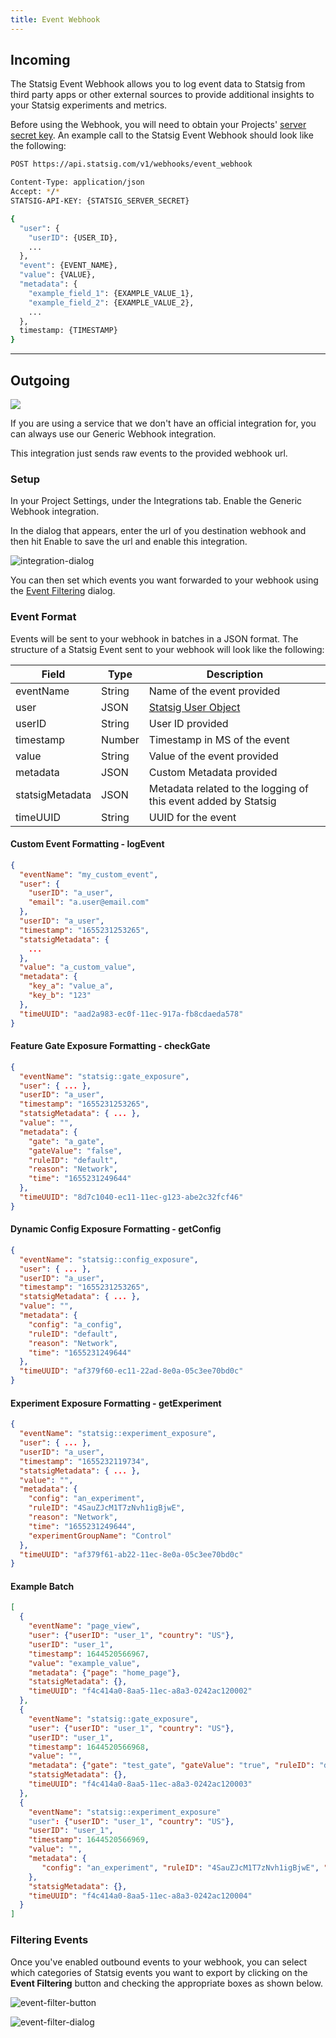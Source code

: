 ```yaml
---
title: Event Webhook
---
```


## Incoming

The Statsig Event Webhook allows you to log event data to Statsig from third party apps or other external sources to provide additional insights to your Statsig experiments and metrics.

Before using the Webhook, you will need to obtain your Projects' [server secret key](/#account-sign-up-and-api-key). An example call to the Statsig Event Webhook should look like the following:

```bash title="HTTP"
POST https://api.statsig.com/v1/webhooks/event_webhook
```

```bash title="Headers"
Content-Type: application/json
Accept: */*
STATSIG-API-KEY: {STATSIG_SERVER_SECRET}
```

```bash title="JSON Body"
{
  "user": {
    "userID": {USER_ID},
    ...
  },
  "event": {EVENT_NAME},
  "value": {VALUE},
  "metadata": {
    "example_field_1": {EXAMPLE_VALUE_1},
    "example_field_2": {EXAMPLE_VALUE_2},
    ...
  },
  timestamp: {TIMESTAMP}
}
```

<div style={{paddingBottom: "32px"}}></div>

---

## Outgoing

<div style={{display: "flex", justifyContent: "center", marginBottom: "16px"}} >
  <img src="https://user-images.githubusercontent.com/95646168/162286552-c257a736-4050-4d0a-8223-67097c731c0b.png"/>
</div>

If you are using a service that we don't have an official integration for, you can always use our Generic Webhook integration.

This integration just sends raw events to the provided webhook url.

### Setup

In your Project Settings, under the Integrations tab. Enable the Generic Webhook integration.

In the dialog that appears, enter the url of you destination webhook and then hit Enable to save the url and enable this integration.

![integration-dialog](https://user-images.githubusercontent.com/95646168/162327234-c9a683af-3c36-4da9-a66d-d16bf0ad09bc.png)

You can then set which events you want forwarded to your webhook using the [Event Filtering](#event-filtering-dialog) dialog.

### Event Format

Events will be sent to your webhook in batches in a JSON format. The structure of a Statsig Event sent to your webhook will look like the following:

| Field           | Type   | Description                                                          |
| --------------- | ------ | -------------------------------------------------------------------- |
| eventName       | String | Name of the event provided                                           |
| user            | JSON   | [Statsig User Object](https://docs.statsig.com/client/concepts/user) |
| userID          | String | User ID provided                                                     |
| timestamp       | Number | Timestamp in MS of the event                                         |
| value           | String | Value of the event provided                                          |
| metadata        | JSON   | Custom Metadata provided                                             |
| statsigMetadata | JSON   | Metadata related to the logging of this event added by Statsig       |
| timeUUID        | String | UUID for the event                                                   |

#### Custom Event Formatting - logEvent

>

```json
{
  "eventName": "my_custom_event",
  "user": {
    "userID": "a_user",
    "email": "a.user@email.com"
  },
  "userID": "a_user",
  "timestamp": "1655231253265",
  "statsigMetadata": {
    ...
  },
  "value": "a_custom_value",
  "metadata": {
    "key_a": "value_a",
    "key_b": "123"
  },
  "timeUUID": "aad2a983-ec0f-11ec-917a-fb8cdaeda578"
}
```

#### Feature Gate Exposure Formatting - checkGate

>

```json
{
  "eventName": "statsig::gate_exposure",
  "user": { ... },
  "userID": "a_user",
  "timestamp": "1655231253265",
  "statsigMetadata": { ... },
  "value": "",
  "metadata": {
    "gate": "a_gate",
    "gateValue": "false",
    "ruleID": "default",
    "reason": "Network",
    "time": "1655231249644"
  },
  "timeUUID": "8d7c1040-ec11-11ec-g123-abe2c32fcf46"
}
```

#### Dynamic Config Exposure Formatting - getConfig

>

```json
{
  "eventName": "statsig::config_exposure",
  "user": { ... },
  "userID": "a_user",
  "timestamp": "1655231253265",
  "statsigMetadata": { ... },
  "value": "",
  "metadata": {
    "config": "a_config",
    "ruleID": "default",
    "reason": "Network",
    "time": "1655231249644"
  },
  "timeUUID": "af379f60-ec11-22ad-8e0a-05c3ee70bd0c"
}
```

#### Experiment Exposure Formatting - getExperiment

>

```json
{
  "eventName": "statsig::experiment_exposure",
  "user": { ... },
  "userID": "a_user",
  "timestamp": "1655232119734",
  "statsigMetadata": { ... },
  "value": "",
  "metadata": {
    "config": "an_experiment",
    "ruleID": "4SauZJcM1T7zNvh1igBjwE",
    "reason": "Network",
    "time": "1655231249644",
    "experimentGroupName": "Control"
  },
  "timeUUID": "af379f61-ab22-11ec-8e0a-05c3ee70bd0c"
}
```

#### Example Batch

>

```json
[
  {
    "eventName": "page_view",
    "user": {"userID": "user_1", "country": "US"},
    "userID": "user_1",
    "timestamp": 1644520566967,
    "value": "example_value",
    "metadata": {"page": "home_page"},
    "statsigMetadata": {},
    "timeUUID": "f4c414a0-8aa5-11ec-a8a3-0242ac120002"
  },
  {
    "eventName": "statsig::gate_exposure",
    "user": {"userID": "user_1", "country": "US"},
    "userID": "user_1",
    "timestamp": 1644520566968,
    "value": "",
    "metadata": {"gate": "test_gate", "gateValue": "true", "ruleID": "default"},
    "statsigMetadata": {},
    "timeUUID": "f4c414a0-8aa5-11ec-a8a3-0242ac120003"
  },
  {
    "eventName": "statsig::experiment_exposure"
    "user": {"userID": "user_1", "country": "US"},
    "userID": "user_1",
    "timestamp": 1644520566969,
    "value": "",
    "metadata": {
       "config": "an_experiment", "ruleID": "4SauZJcM1T7zNvh1igBjwE", "reason": "Network", "time": "1655231249644", "experimentGroupName": "Control"
    },
    "statsigMetadata": {},
    "timeUUID": "f4c414a0-8aa5-11ec-a8a3-0242ac120004"
  }
]
```

<a name="event-filtering-dialog" ></a>

<div style={{paddingBottom: "32px"}}></div>

### Filtering Events

Once you've enabled outbound events to your webhook, you can select which categories of Statsig events you want to export by clicking on the **Event Filtering** button and checking the appropriate boxes as shown below.

![event-filter-button](https://user-images.githubusercontent.com/95646168/162329973-6f229186-1126-4824-9e29-1ff029f6553e.png)

![event-filter-dialog](https://user-images.githubusercontent.com/95646168/162329983-169703fc-c838-40a2-81dc-dd3c83886d00.png)
